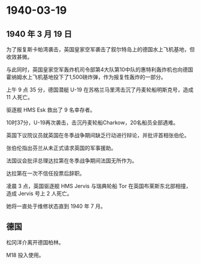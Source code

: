 # 1940-03-19

## 1940 年 3 月 19 日

为了报复斯卡帕湾袭击，英国皇家空军袭击了叙尔特岛上的德国水上飞机基地，但收效甚微。

与此同时，英国皇家空军轰炸机司令部第4大队第10中队的惠特利轰炸机也向德国霍纳姆水上飞机基地投下了1,500磅炸弹，作为报复性轰炸的一部分。

上午 9 点 35 分，德国潜艇 U-19
在苏格兰马里湾击沉了丹麦轮船明斯克号，造成 11 人死亡。

驱逐舰 HMS Esk 救出了 9 名幸存者。

10时37分，U-19再次袭击，击沉丹麦轮船Charkow，20名船员全部遇难。

英国下议院议员就英国在冬季战争期间缺乏行动进行辩论，并批评首相张伯伦。

张伯伦指出芬兰从未正式请求英国的军事援助。

法国议会批评总理达拉第在冬季战争期间法国无所作为。

达拉第在一次不信任投票后辞职。

凌晨 3 点，英国驱逐舰 HMS Jervis 与瑞典轮船 Tor
在英国布莱斯东北部相撞，造成 Jervis 号上 2 人死亡。

她将一直处于维修状态直到 1940 年 7 月。

## 德国

松冈洋介离开德国柏林。

M18 投入使用。


